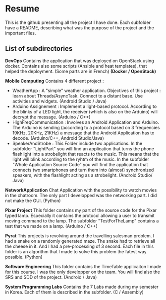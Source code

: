 # Resume
This is the github presenting all the project I have done. Each subfolder have a README, describing what was the purpose of the project and the important files.

## List of subdirectories

**DevOps**
Contains the application that was deployed on OpenStack using docker. Contains also some scripts (Ansible and heat templates), that helped the deployment. (Some parts are in French) **(Docker / OpenStack)**

**Mobile Computing**
 Contains 4 different project  :
- WeatherApp : A "simple" weather application. Objectives of this project : learn about Threads/AsyncTask. Connect to a distant base. Use activities and widgets. (Android Studio / Java)
- Arduino Assignement : Implement a light-based protocol. According to the blinks of a LED light, the receiver (which is also on the Arduino) will decrypt the message. (Arduino / C++)
- HighFreqCommunication : Involves an Android Application and Arduino. The Arduino is sending (according to a protocol based on 3 frequencies 19KHz, 20KHz, 21KHz) a message that the Android Application has to decode. (Arduino/C++, Android Studio/Java)
- SpeakerAndStrobe : This Folder include two applications. In the subfolder "LightPart" you will find an application that turns the phone flashlight into a strobelight that reacts to the music. This means that the light will blink according to the ryhtm of the music. In the subfolder "Whole Application Source Code" you will find the application that connects two smartphones and turn them into (almost) synchronized speakers, with the flashlight acting as a strobelight. (Android Studio/ Java)

**NetworkApplication**
Chat Application with the possibility to watch movies in the chatroom. The only part I developped was the networking part. I did not make the GUI. (Python)

**Pixar Project**
This folder contains my part of the source code for the Pixar typed lamp. Especially it contains the protocol allowing a user to transmit moving command to the lamp. The subfolder "TestForTheLamp" contains a test that we made on a lamp. (Arduino / C++)

**Pyrat** 
This projects is revolving around the travelling salesman problem. I had a snake on a randomly generated maze. The snake had to retrieve all the cheese in it. And I had a pre-processing of 3 second. Each file in this folder is an algorithm that I made to solve this problem the fatest way possible. (Python)

**Software Engineering**
This folder contains the TimeTable applicaiton I made for this course. I was the only developper on the team. You will find also the SRS and SDD of the project. (Android / Java)

**System Programming Labs**
Contains the 7 Labs made during my semester in Korea. Each of them is described in the subfolder. (C / Assembly)